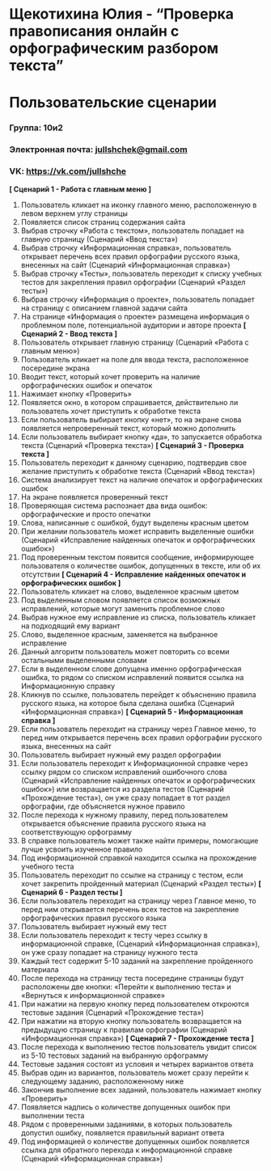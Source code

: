 # Щекотихина Юлия - “Проверка правописания онлайн с орфографическим разбором текста”
# Пользовательские сценарии
		

### Группа: 10и2
### Электронная почта: jullshchek@gmail.com
### VK: https://vk.com/jullshche
		
**[ Сценарий 1 - Работа с главным меню ]**
1. Пользователь кликает на иконку главного меню, расположенную в левом верхнем углу страницы
2. Появляется список страниц содержания сайта
3. Выбрав строчку «Работа с текстом», пользователь попадает на главную страницу (Сценарий «Ввод текста»)
4. Выбрав строчку «Информационная справка», пользователь открывает перечень всех правил орфографии русского языка, внесенных на сайт (Сценарий «Информационная справка»)
5. Выбрав строчку «Тесты», пользователь переходит к списку учебных тестов для закрепления правил орфографии (Сценарий «Раздел тесты»)
6. Выбрав строчку «Информация о проекте», пользователь попадает на страницу с описанием главной задачи сайта
7. На странице «Информация о проекте» размещена информация о проблемном поле, потенциальной аудитории и авторе проекта
**[ Сценарий 2 - Ввод текста ]**
1. Пользователь открывает главную страницу (Сценарий «Работа с главным меню»)
2. Пользователь кликает на поле для ввода текста, расположенное посередине экрана
3. Вводит текст, который хочет проверить на наличие орфографических ошибок и опечаток
4. Нажимает кнопку «Проверить»
5. Появляется окно, в котором спрашивается, действительно ли пользователь хочет приступить к обработке текста
6. Если пользователь выбирает кнопку «нет», то на экране снова появляется непроверенный текст, который можно дополнить
7. Если пользователь выбирает кнопку «да», то запускается обработка текста (Сценарий «Проверка текста»)
**[ Сценарий 3 - Проверка текста ]**
1. Пользователь переходит к данному сценарию, подтвердив свое желание приступить к обработке текста (Сценарий «Ввод текста»)
2. Система анализирует текст на наличие опечаток и орфографических ошибок
3. На экране появляется проверенный текст 
4. Проверяющая система распознает два вида ошибок: орфографические и просто опечатки
5. Слова, написанные с ошибкой, будут выделены красным цветом
6. При желании пользователь может исправить выделенные ошибки (Сценарий «Исправление найденных опечаток и орфографических ошибок»)
7. Под проверенным текстом появится сообщение, информирующее пользователя о количестве ошибок, допущенных в тексте, или об их отсутствии
**[ Сценарий 4 - Исправление найденных опечаток и орфографических ошибок ]**
1. Пользователь кликает на слово, выделенное красным цветом
2. Под выделенным словом появляется список возможных исправлений, которые могут заменить проблемное слово
3. Выбрав нужное ему исправление из списка, пользователь кликает на подходящий ему вариант
4. Слово, выделенное красным, заменяется на выбранное исправление
5. Данный алгоритм пользователь может повторить со всеми остальными выделенными словами
6. Если в выделенном слове допущена именно орфографическая ошибка, то рядом со списком исправлений появится ссылка на Информационную справку
7. Кликнув по ссылке, пользователь перейдет к объяснению правила русского языка, на которое была сделана ошибка (Сценарий «Информационная справка»)
**[ Сценарий 5 - Информационная справка ]**
1. Если пользователь переходит на страницу через Главное меню, то перед ним открывается перечень всех правил орфографии русского языка, внесенных на сайт
2. Пользователь выбирает нужный ему раздел орфографии
3. Если пользователь переходит к Информационной справке через ссылку рядом со списком исправлений ошибочного слова (Сценарий «Исправление найденных опечаток и орфографических ошибок») или возвращается из раздела тестов (Сценарий «Прохождение теста»), он уже сразу попадает в тот раздел орфографии, где объясняется нужное правило
4. После перехода к нужному правилу, перед пользователем открывается объяснение правила русского языка на соответствующую орфограмму 
5. В справке пользователь может также найти примеры, помогающие лучше усвоить изученное правило
6. Под информационной справкой находится ссылка на прохождение учебного теста
7. Пользователь переходит по ссылке на страницу с тестом, если хочет закрепить пройденный материал (Сценарий «Раздел тесты»)
**[ Сценарий 6 - Раздел тесты ]** 
1. Если пользователь переходит на страницу через Главное меню, то перед ним открывается перечень всех тестов на закрепление орфографических правил русского языка
2. Пользователь выбирает нужный ему тест 
3. Если пользователь переходит к тесту через ссылку в информационной справке, (Сценарий «Информационная справка»), он уже сразу попадает на страницу нужного теста 
4. Каждый тест содержит 5-10 заданий на закрепление пройденного материала
5. После перехода на страницу теста посередине страницы будут расположены две кнопки: «Перейти к выполнению теста» и «Вернуться к информационной справке»
6. При нажатии на первую кнопку перед пользователем откроются тестовые задания (Сценарий «Прохождение теста»)
7. При нажатии на вторую кнопку пользователь возвращается на предыдущую страницу к правилам орфографии (Сценарий «Информационная справка»)
**[ Сценарий 7 - Прохождение теста ]**
1. После перехода к выполнению тестов пользователь увидит список из 5-10 тестовых заданий на выбранную орфограмму
2. Тестовые задания состоят из условия и четырех вариантов ответа
3. Выбрав один из вариантов, пользователь может сразу перейти к следующему заданию, расположенному ниже
4. Закончив выполнение всех заданий, пользователь нажимает кнопку «Проверить»
5. Появляется надпись о количестве допущенных ошибок при выполнении теста
6. Рядом с проверенными заданиями, в которых пользователь допустил ошибку, появляется правильный вариант ответа 
7. Под информацией о количестве допущенных ошибок появляется ссылка для обратного перехода к информационной справке (Сценарий «Информационная справка»)




